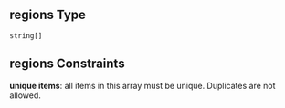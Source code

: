 ## regions Type

`string[]`

## regions Constraints

**unique items**: all items in this array must be unique. Duplicates are not allowed.
